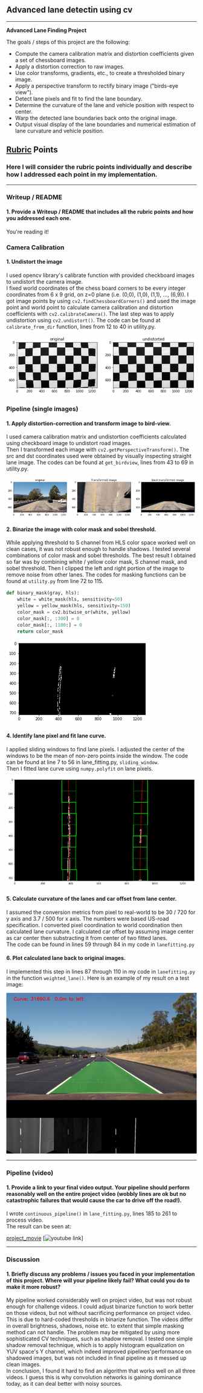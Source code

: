 ## Advanced lane detectin using cv

---

**Advanced Lane Finding Project**

The goals / steps of this project are the following:

* Compute the camera calibration matrix and distortion coefficients given a set of chessboard images.
* Apply a distortion correction to raw images.
* Use color transforms, gradients, etc., to create a thresholded binary image.
* Apply a perspective transform to rectify binary image ("birds-eye view").
* Detect lane pixels and fit to find the lane boundary.
* Determine the curvature of the lane and vehicle position with respect to center.
* Warp the detected lane boundaries back onto the original image.
* Output visual display of the lane boundaries and numerical estimation of lane curvature and vehicle position.

[//]: # (Image References)

[image1]: ./output_images/undistort.png "Undistorted"
[image2]: ./output_images/pers_transform.png "Road Transformed"
[image3]: ./output_images/binarize.png "Binary Example"
[image4]: ./output_images/curve_fit.png "Curve_fit Example"
[image5]: ./output_images/out_1.jpg "Output"
[video1]: ./result.mp4 "Video"

## [Rubric](https://review.udacity.com/#!/rubrics/571/view) Points

### Here I will consider the rubric points individually and describe how I addressed each point in my implementation.  

---

### Writeup / README

#### 1. Provide a Writeup / README that includes all the rubric points and how you addressed each one.  

You're reading it!

### Camera Calibration

#### 1. Undistort the image

I used opencv library's calibrate function with provided checkboard images to undistort the camera image.  
I fixed world coordinates of the chess board corners to be every integer coordinates from 6 x 9 grid, on z=0 plane (i.e. (0,0), (1,0), (1,1), ..., (6,9)). I got image points by using `cv2.findChessboardCorners()` and used the image point and world point to calculate camera calibration and distortion coefficients with `cv2.calibrateCamera()`. The last step was to apply undistortion using `cv2.undistort()`.  The code can be found at `calibrate_from_dir` function, lines from 12 to 40 in utility.py.  

![image1]

### Pipeline (single images)

#### 1. Apply distortion-correction and transform image to bird-view.

I used camera calibration matrix and undistortion coefficients calculated using checkboard image to undistort road images.  
Then I transformed each image with `cv2.getPerspectiveTransform()`. The src and dst coordinates used were obtained by visually inspecting straight lane image. The codes can be found at `get_birdview`, lines from 43 to 69 in utility.py.  

![image2]

#### 2. Binarize the image with color mask and sobel threshold.  

While applying threshold to S channel from HLS color space worked well on clean cases, it was not robust enough to handle shadows. I tested several combinations of color mask and sobel thresholds. The best result I obtained so far was by combining white / yellow color mask, S channel mask, and sobel threshold. Then I clipped the left and right portion of the image to remove noise from other lanes. The codes for masking functions can be found at `utility.py` from line 72 to 115.

```python
def binary_mask(gray, hls):   
    white = white_mask(hls, sensitivity=50)
    yellow = yellow_mask(hls, sensitivity=150)
    color_mask = cv2.bitwise_or(white, yellow)
    color_mask[:, :300] = 0
    color_mask[:, 1100:] = 0 
    return color_mask
```

![alt text][image3]

#### 4. Identify lane pixel and fit lane curve.

I applied sliding windows to find lane pixels. I adjusted the center of the windows to be the mean of non-zero points inside the window. The code can be found at line 7 to 56 in lane_fitting.py, `sliding_window`.  
Then I fitted lane curve using `numpy.polyfit` on lane pixels. 

![image4]

#### 5. Calculate curvature of the lanes and car offset from lane center.

I assumed the conversion metrics from pixel to real-world to be 30 / 720 for y axis and 3.7 / 500 for x axis. The numbers were based US-road specification. I converted pixel coordination to world coordination then calculated lane curvature. I calculated car offset by assuming image center as car center then substracting it from center of two fitted lanes.   
The code can be found in lines 59 through 84 in my code in `lanefitting.py`

#### 6. Plot calculated lane back to original images.

I implemented this step in lines 87 through 110 in my code in `lanefitting.py` in the function `weighted_lane()`.  Here is an example of my result on a test image:

![alt text][image5]

---

### Pipeline (video)

#### 1. Provide a link to your final video output.  Your pipeline should perform reasonably well on the entire project video (wobbly lines are ok but no catastrophic failures that would cause the car to drive off the road!).

I wrote `continuous_pipeline()` in `lane_fitting.py`, lines 185 to 261 to process video.  
The result can be seen at:

[project_movie](https://github.com/trivus/CarND-Advanced-Lane-Lines/blob/master/result.mp4)
[![youtube link](https://img.youtube.com/vi/szKzvvvDFxM/0.jpg)]

---

### Discussion

#### 1. Briefly discuss any problems / issues you faced in your implementation of this project.  Where will your pipeline likely fail?  What could you do to make it more robust?

My pipeline worked considerably well on project video, but was not robust enough for challenge videos. I could adjust binarize function to work better on those videos, but not without sacrificing performance on project video.  
This is due to hard-coded thresholds in binarize function. The videos differ in overall brightness, shadows, noise etc. to extent that simple masking method can not handle. The problem may be mitigated by using more sophisticated CV techniques, such as shadow removal. I tested one simple shadow removal technique, which is to apply histogram equalization on YUV space's Y channel, which indeed improved pipelines'performance on shadowed images, but was not included in final pipeline as it messed up clean images.  
In conclusion, I found it hard to find an algorithm that works well on all three videos. I guess this is why convolution networks is gaining dominance today, as it can deal better with noisy sources.  


































